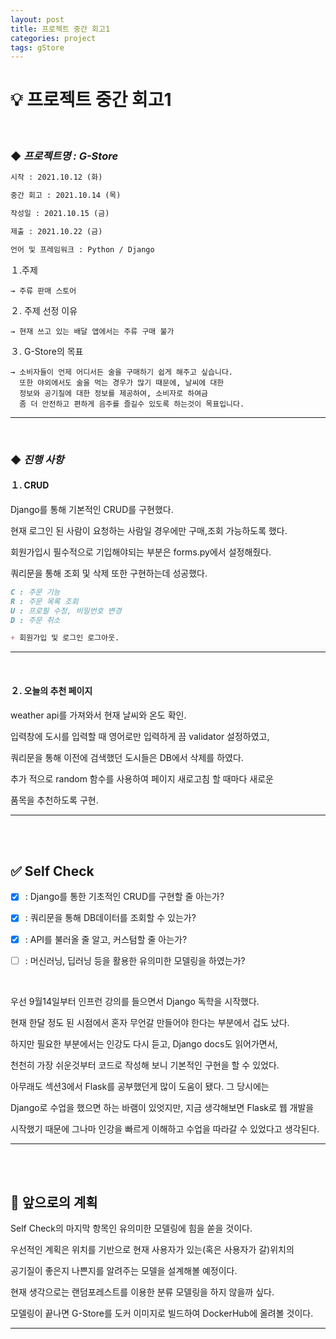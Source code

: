 ```yaml
---
layout: post
title: 프로젝트 중간 회고1
categories: project
tags: gStore
---
```


# 💡 **프로젝트 중간 회고1**

<br>

### ◆ ***프로젝트명 : G-Store***

```markdown
시작 : 2021.10.12 (화)

중간 회고 : 2021.10.14 (목)

작성일 : 2021.10.15 (금)

제출 : 2021.10.22 (금)

언어 및 프레임워크 : Python / Django
```

１.주제 

    → 주류 판매 스토어 

２. 주제 선정 이유

    → 현재 쓰고 있는 배달 앱에서는 주류 구매 불가

３. G-Store의 목표

    → 소비자들이 언제 어디서든 술을 구매하기 쉽게 해주고 싶습니다.
      또한 야외에서도 술을 먹는 경우가 많기 때문에, 날씨에 대한 
      정보와 공기질에 대한 정보를 제공하여, 소비자로 하여금
      좀 더 안전하고 편하게 음주를 즐길수 있도록 하는것이 목표입니다.

---

<br>

### ◆ ***진행 사항***

#### １. CRUD

Django를 통해 기본적인 CRUD를 구현했다. 

현재 로그인 된 사람이 요청하는 사람일 경우에만 구매,조회 가능하도록 했다.

회원가입시 필수적으로 기입해야되는 부분은 forms.py에서 설정해줬다.

쿼리문을 통해 조회 및 삭제 또한 구현하는데 성공했다.

```markdown
C : 주문 기능
R : 주문 목록 조회
U : 프로필 수정, 비밀번호 변경
D : 주문 취소

+ 회원가입 및 로그인 로그아웃.
```
---

<br>

#### ２. 오늘의 추천 페이지
weather api를 가져와서 현재 날씨와 온도 확인.

입력창에 도시를 입력할 때 영어로만 입력하게 끔 validator 설정하였고, 

쿼리문을 통해 이전에 검색했던 도시들은 DB에서 삭제를 하였다.

추가 적으로 random 함수를 사용하여 페이지 새로고침 할 때마다 새로운

품목을 추천하도록 구현. 

---

<br>

<br>

## ✅ Self Check
- [x] : Django를 통한 기초적인 CRUD를 구현할 줄 아는가?

- [x] : 쿼리문을 통해 DB데이터를 조회할 수 있는가? 

- [x] : API를 불러올 줄 알고, 커스텀할 줄 아는가?

- [ ] : 머신러닝, 딥러닝 등을 활용한 유의미한 모델링을 하였는가?

<br>

우선 9월14일부터 인프런 강의를 들으면서 Django 독학을 시작했다.

현재 한달 정도 된 시점에서 혼자 무언갈 만들어야 한다는 부분에서 겁도 났다.

하지만 필요한 부분에서는 인강도 다시 듣고, Django docs도 읽어가면서, 

천천히 가장 쉬운것부터 코드로 작성해 보니 기본적인 구현을 할 수 있었다. 

아무래도 섹션3에서 Flask를 공부했던게 많이 도움이 됐다. 그 당시에는

Django로 수업을 했으면 하는 바램이 있엇지만, 지금 생각해보면 Flask로 웹 개발을

시작했기 때문에 그나마 인강을 빠르게 이해하고 수업을 따라갈 수 있었다고 생각된다.

---

<br>

<br>

## 💭 앞으로의 계획
Self Check의 마지막 항목인 유의미한 모델링에 힘을 쏟을 것이다.

우선적인 계획은 위치를 기반으로 현재 사용자가 있는(혹은 사용자가 갈)위치의

공기질이 좋은지 나쁜지를 알려주는 모델을 설계해볼 예정이다.

현재 생각으로는 랜덤포레스트를 이용한 분류 모델링을 하지 않을까 싶다.

모델링이 끝나면 G-Store를 도커 이미지로 빌드하여  DockerHub에 올려볼 것이다.

---